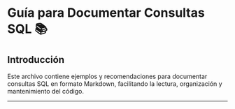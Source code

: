# Guía para Documentar Consultas SQL 📚

## Introducción  
Este archivo contiene ejemplos y recomendaciones para documentar consultas SQL en formato Markdown, facilitando la lectura, organización y mantenimiento del código.

---
